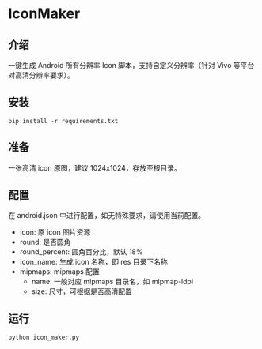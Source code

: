 # IconMaker

## 介绍

一键生成 Android 所有分辨率 Icon 脚本，支持自定义分辨率（针对 Vivo 等平台对高清分辨率要求）。

## 安装

```
pip install -r requirements.txt
```

## 准备

一张高清 icon 原图，建议 1024x1024，存放至根目录。

## 配置

在 android.json 中进行配置，如无特殊要求，请使用当前配置。

- icon: 原 icon 图片资源
- round: 是否圆角
- round_percent: 圆角百分比，默认 18%
- icon_name: 生成 icon 名称，即 res 目录下名称
- mipmaps: mipmaps 配置
  - name: 一般对应 mipmaps 目录名，如 mipmap-ldpi
  - size: 尺寸，可根据是否高清配置

## 运行

```
python icon_maker.py
```
